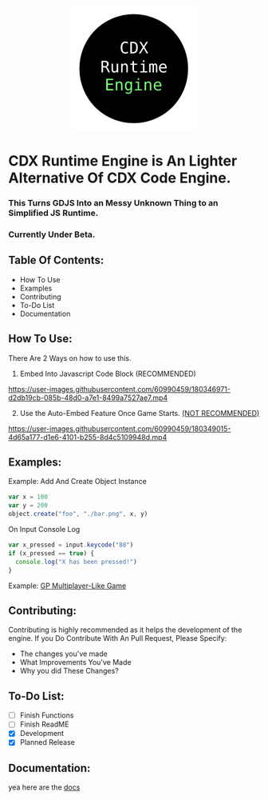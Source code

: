 <p align="center">
  <img width="250" height="250" src="logo.png">
</p>

# CDX Runtime Engine is An Lighter Alternative Of CDX Code Engine.
### This Turns GDJS Into an Messy Unknown Thing to an Simplified JS Runtime.
### Currently Under Beta.

## Table Of Contents:
- How To Use
- Examples
- Contributing
- To-Do List
- Documentation

## How To Use:

There Are 2 Ways on how to use this.

1. Embed Into Javascript Code Block (RECOMMENDED)

https://user-images.githubusercontent.com/60990459/180346971-d2db19cb-085b-48d0-a7e1-8499a7527ae7.mp4

2. Use the Auto-Embed Feature Once Game Starts. [(NOT RECOMMENDED)](docs/unsafe.md)

https://user-images.githubusercontent.com/60990459/180349015-4d65a177-d1e6-4101-b255-8d4c5109948d.mp4


## Examples:

Example: Add And Create Object Instance
```javascript
var x = 100
var y = 200
object.create("foo", "./bar.png", x, y)
```
On Input Console Log
```javascript
var x_pressed = input.keycode("88")
if (x_pressed == true) {
  console.log("X has been pressed!")
}
```

Example: [GP Multiplayer-Like Game](example/gp/)


## Contributing: 
Contributing is highly recommended as it helps the development of the engine.
If you Do Contribute With An Pull Request, Please Specify:
- The changes you've made
- What Improvements You've Made
- Why you did These Changes?

## To-Do List:
- [ ] Finish Functions 
- [ ] Finish ReadME
- [x] Development
- [x] Planned Release

## Documentation:
yea here are the [docs](docs/docs.md)
